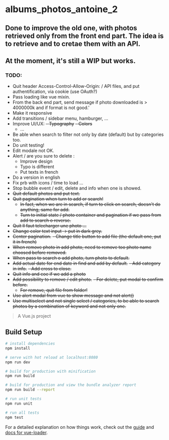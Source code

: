 # albums_photos_antoine_2

##  Done to improve the old one, with photos retrieved only from the front end part. The idea is to retrieve and to cretae them with an API.

## At the moment, it's still a WIP but works. 

### TODO:
- Quit header Access-Control-Allow-Origin: / API files, and put authentification, via cookie (use OAuth?)
- Pass loading like vue mixin.
- From the back end part, send message if photo downloaded is > 4000000k and if format is not good.'
- Make it responsive
- Add transitions / sidebar menu, hamburger, ...
- Improve UI/UX:
  ~~- Typography~~
  ~~- Colors~~
  - ...
- Be able when search to filter not only by date (default) but by categories too.
- Do unit testing!
- Edit modale not OK.
- Alert / are you sure to delete :
  - Improve design
  - Typo is different
  - Put texts in french
- Do a version in english
- Fix prb with icons / time to load ...
- Stop bubble event / edit, delete and info when one is showed.
- ~~Quit default photos and put text.~~
- ~~Quit pagination when turn to add or search!~~
  - ~~In fact, when we are in search, if turn to click on search, doesn't do anything, same for add.~~
  - ~~Turn to initial state / photo container and pagination if we pass from add to search o reverse.~~
- ~~Quit Il faut telecharger une photo ...~~
- ~~Change color text input -> put in dark grey.~~
- ~~Center pagination.~~
~~- Change title button to add file (the default one, put it in french)~~
- ~~When remove photo in add photo, need to remove too photo name choosed before removed.~~
- ~~When pass to search o add photo, turn photo to default.~~
- ~~Add actual date for end date in find and add by default.~~
~~- Add category in info.~~
  ~~- Add cross to close.~~
- ~~Quit info and coe if we add a photo~~
- ~~Add possibility to remove / edit photo.~~
  ~~- For delete, put modal to confirm before.~~
  - ~~For remove, quit file from folder!~~
- ~~Use alert modal from vue to show message and not alert()~~
- ~~Use multiselect and not single select / categories, to be able to search photos by a combination of keyword and not only one.~~

> A Vue.js project

## Build Setup

``` bash
# install dependencies
npm install

# serve with hot reload at localhost:8080
npm run dev

# build for production with minification
npm run build

# build for production and view the bundle analyzer report
npm run build --report

# run unit tests
npm run unit

# run all tests
npm test
```

For a detailed explanation on how things work, check out the [guide](http://vuejs-templates.github.io/webpack/) and [docs for vue-loader](http://vuejs.github.io/vue-loader).
